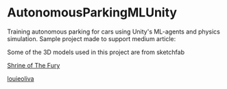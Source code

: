 # AutonomousParkingMLUnity 
Training autonomous parking for cars using Unity's ML-agents and physics simulation.
Sample project made to support medium article:


Some of the 3D models used in this project are from sketchfab

[Shrine of The Fury](https://sketchfab.com/3d-models/chevrolet-corvette-1980-different-colours-7e428bdb3ab54b4e9ac610e545fd9d03)

[louieoliva](https://sketchfab.com/3d-models/low-poly-tree-pack-ea6e844754da494a9c38501b4fff92ad)
